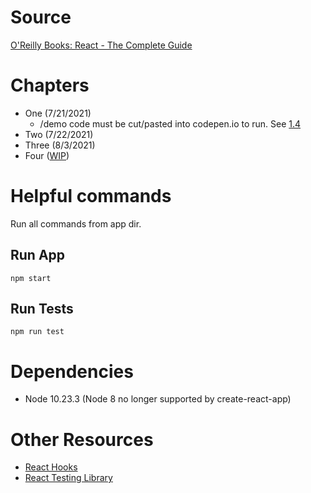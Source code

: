 # Source
[O'Reilly Books: React - The Complete Guide](https://learning.oreilly.com/videos/react-the/9781789132229/)

# Chapters
* One (7/21/2021)
  * /demo code must be cut/pasted into codepen.io to run. See [1.4](https://learning.oreilly.com/videos/react-the-complete/9781789132229/9781789132229-video1_4/)
* Two (7/22/2021)
* Three (8/3/2021)
* Four ([WIP](https://learning.oreilly.com/videos/react-the-complete/9781789132229/9781789132229-video4_11/))

# Helpful commands

Run all commands from app dir.

## Run App
```
npm start
```

## Run Tests
```
npm run test
```

# Dependencies
* Node 10.23.3 (Node 8 no longer supported by create-react-app)

# Other Resources
* [React Hooks](https://medium.com/capbase-engineering/react-hooks-is-the-functional-paradise-youve-been-waiting-for-994e53f65f94)
* [React Testing Library](https://testing-library.com/docs/react-testing-library/intro)